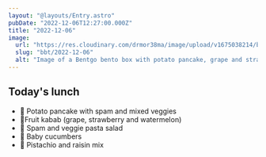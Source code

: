 ```yaml
---
layout: "@layouts/Entry.astro"
pubDate: "2022-12-06T12:27:00.000Z"
title: "2022-12-06"
image:
  url: "https://res.cloudinary.com/drmor38ma/image/upload/v1675038214/bbt/2022-12-06.jpg"
  slug: "bbt/2022-12-06"
  alt: "Image of a Bentgo bento box with potato pancake, grape and strawberry, pasta salad, cucumber slices and a pistachio and raisin mix"
---
```


## Today's lunch

- 🥔 Potato pancake with spam and mixed veggies
- 🍓Fruit kabab (grape, strawberry and watermelon)
- 🥗 Spam and veggie pasta salad
- 🥒 Baby cucumbers
- 🥜 Pistachio and raisin mix
